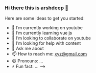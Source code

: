 ### Hi there this is arshdeep 👋



Here are some ideas to get you started:

- 🔭 I’m currently working on youtube
- 🌱 I’m currently learning vue js
- 👯 I’m looking to collaborate on youtube
- 🤔 I’m looking for help with content
- 💬 Ask me about 
- 📫 How to reach me: xyz@gmail.com
- 😄 Pronouns: ...
- ⚡ Fun fact: ...
-->
